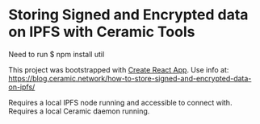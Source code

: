 # Storing Signed and Encrypted data on IPFS with Ceramic Tools
Need to run 
$ npm install util

This project was bootstrapped with [Create React App](https://github.com/facebook/create-react-app).
Use info at:
    https://blog.ceramic.network/how-to-store-signed-and-encrypted-data-on-ipfs/

Requires a local IPFS node running and accessible to connect with.
Requires a local Ceramic daemon running.

